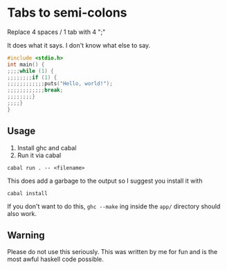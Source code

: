 # Tabs to semi-colons
Replace 4 spaces / 1 tab with 4 ";"

It does what it says. I don't know what else to say.

```c
#include <stdio.h>
int main() {
;;;;while (1) {
;;;;;;;;if (1) {
;;;;;;;;;;;;puts("Hello, world!");
;;;;;;;;;;;;break;
;;;;;;;;}
;;;;}
}
```

## Usage
1. Install ghc and cabal
2. Run it via cabal
```
cabal run . -- <filename>
```
This does add a garbage to the output so I suggest you install it with

```
cabal install
```
If you don't want to do this, `ghc --make` ing inside the `app/` directory should also work.

## Warning
Please do not use this seriously. This was written by me for fun and is the most awful haskell code possible.
